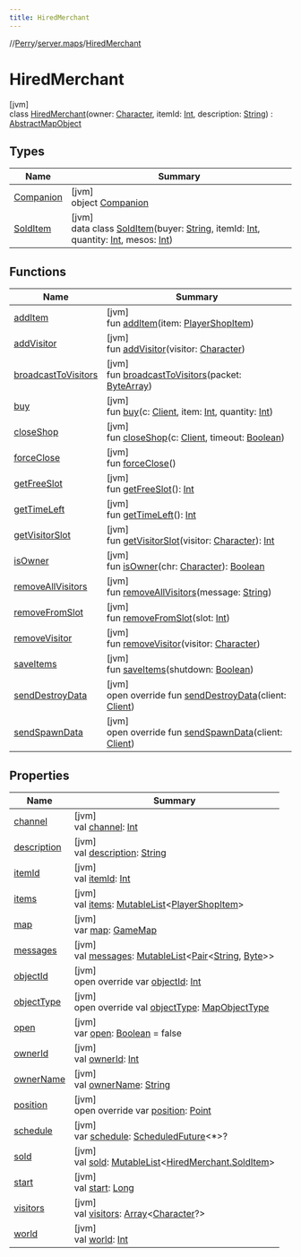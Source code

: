 ```yaml
---
title: HiredMerchant
---
```

//[Perry](../../../index.html)/[server.maps](../index.html)/[HiredMerchant](index.html)



# HiredMerchant



[jvm]\
class [HiredMerchant](index.html)(owner: [Character](../../client/-character/index.html), itemId: [Int](https://kotlinlang.org/api/latest/jvm/stdlib/kotlin/-int/index.html), description: [String](https://kotlinlang.org/api/latest/jvm/stdlib/kotlin/-string/index.html)) : [AbstractMapObject](../-abstract-map-object/index.html)



## Types


| Name | Summary |
|---|---|
| [Companion](-companion/index.html) | [jvm]<br>object [Companion](-companion/index.html) |
| [SoldItem](-sold-item/index.html) | [jvm]<br>data class [SoldItem](-sold-item/index.html)(buyer: [String](https://kotlinlang.org/api/latest/jvm/stdlib/kotlin/-string/index.html), itemId: [Int](https://kotlinlang.org/api/latest/jvm/stdlib/kotlin/-int/index.html), quantity: [Int](https://kotlinlang.org/api/latest/jvm/stdlib/kotlin/-int/index.html), mesos: [Int](https://kotlinlang.org/api/latest/jvm/stdlib/kotlin/-int/index.html)) |


## Functions


| Name | Summary |
|---|---|
| [addItem](add-item.html) | [jvm]<br>fun [addItem](add-item.html)(item: [PlayerShopItem](../../server/-player-shop-item/index.html)) |
| [addVisitor](add-visitor.html) | [jvm]<br>fun [addVisitor](add-visitor.html)(visitor: [Character](../../client/-character/index.html)) |
| [broadcastToVisitors](broadcast-to-visitors.html) | [jvm]<br>fun [broadcastToVisitors](broadcast-to-visitors.html)(packet: [ByteArray](https://kotlinlang.org/api/latest/jvm/stdlib/kotlin/-byte-array/index.html)) |
| [buy](buy.html) | [jvm]<br>fun [buy](buy.html)(c: [Client](../../client/-client/index.html), item: [Int](https://kotlinlang.org/api/latest/jvm/stdlib/kotlin/-int/index.html), quantity: [Int](https://kotlinlang.org/api/latest/jvm/stdlib/kotlin/-int/index.html)) |
| [closeShop](close-shop.html) | [jvm]<br>fun [closeShop](close-shop.html)(c: [Client](../../client/-client/index.html), timeout: [Boolean](https://kotlinlang.org/api/latest/jvm/stdlib/kotlin/-boolean/index.html)) |
| [forceClose](force-close.html) | [jvm]<br>fun [forceClose](force-close.html)() |
| [getFreeSlot](get-free-slot.html) | [jvm]<br>fun [getFreeSlot](get-free-slot.html)(): [Int](https://kotlinlang.org/api/latest/jvm/stdlib/kotlin/-int/index.html) |
| [getTimeLeft](get-time-left.html) | [jvm]<br>fun [getTimeLeft](get-time-left.html)(): [Int](https://kotlinlang.org/api/latest/jvm/stdlib/kotlin/-int/index.html) |
| [getVisitorSlot](get-visitor-slot.html) | [jvm]<br>fun [getVisitorSlot](get-visitor-slot.html)(visitor: [Character](../../client/-character/index.html)): [Int](https://kotlinlang.org/api/latest/jvm/stdlib/kotlin/-int/index.html) |
| [isOwner](is-owner.html) | [jvm]<br>fun [isOwner](is-owner.html)(chr: [Character](../../client/-character/index.html)): [Boolean](https://kotlinlang.org/api/latest/jvm/stdlib/kotlin/-boolean/index.html) |
| [removeAllVisitors](remove-all-visitors.html) | [jvm]<br>fun [removeAllVisitors](remove-all-visitors.html)(message: [String](https://kotlinlang.org/api/latest/jvm/stdlib/kotlin/-string/index.html)) |
| [removeFromSlot](remove-from-slot.html) | [jvm]<br>fun [removeFromSlot](remove-from-slot.html)(slot: [Int](https://kotlinlang.org/api/latest/jvm/stdlib/kotlin/-int/index.html)) |
| [removeVisitor](remove-visitor.html) | [jvm]<br>fun [removeVisitor](remove-visitor.html)(visitor: [Character](../../client/-character/index.html)) |
| [saveItems](save-items.html) | [jvm]<br>fun [saveItems](save-items.html)(shutdown: [Boolean](https://kotlinlang.org/api/latest/jvm/stdlib/kotlin/-boolean/index.html)) |
| [sendDestroyData](send-destroy-data.html) | [jvm]<br>open override fun [sendDestroyData](send-destroy-data.html)(client: [Client](../../client/-client/index.html)) |
| [sendSpawnData](send-spawn-data.html) | [jvm]<br>open override fun [sendSpawnData](send-spawn-data.html)(client: [Client](../../client/-client/index.html)) |


## Properties


| Name | Summary |
|---|---|
| [channel](channel.html) | [jvm]<br>val [channel](channel.html): [Int](https://kotlinlang.org/api/latest/jvm/stdlib/kotlin/-int/index.html) |
| [description](description.html) | [jvm]<br>val [description](description.html): [String](https://kotlinlang.org/api/latest/jvm/stdlib/kotlin/-string/index.html) |
| [itemId](item-id.html) | [jvm]<br>val [itemId](item-id.html): [Int](https://kotlinlang.org/api/latest/jvm/stdlib/kotlin/-int/index.html) |
| [items](items.html) | [jvm]<br>val [items](items.html): [MutableList](https://kotlinlang.org/api/latest/jvm/stdlib/kotlin.collections/-mutable-list/index.html)&lt;[PlayerShopItem](../../server/-player-shop-item/index.html)&gt; |
| [map](map.html) | [jvm]<br>var [map](map.html): [GameMap](../-game-map/index.html) |
| [messages](messages.html) | [jvm]<br>val [messages](messages.html): [MutableList](https://kotlinlang.org/api/latest/jvm/stdlib/kotlin.collections/-mutable-list/index.html)&lt;[Pair](https://kotlinlang.org/api/latest/jvm/stdlib/kotlin/-pair/index.html)&lt;[String](https://kotlinlang.org/api/latest/jvm/stdlib/kotlin/-string/index.html), [Byte](https://kotlinlang.org/api/latest/jvm/stdlib/kotlin/-byte/index.html)&gt;&gt; |
| [objectId](../-abstract-map-object/object-id.html) | [jvm]<br>open override var [objectId](../-abstract-map-object/object-id.html): [Int](https://kotlinlang.org/api/latest/jvm/stdlib/kotlin/-int/index.html) |
| [objectType](object-type.html) | [jvm]<br>open override val [objectType](object-type.html): [MapObjectType](../-map-object-type/index.html) |
| [open](open.html) | [jvm]<br>var [open](open.html): [Boolean](https://kotlinlang.org/api/latest/jvm/stdlib/kotlin/-boolean/index.html) = false |
| [ownerId](owner-id.html) | [jvm]<br>val [ownerId](owner-id.html): [Int](https://kotlinlang.org/api/latest/jvm/stdlib/kotlin/-int/index.html) |
| [ownerName](owner-name.html) | [jvm]<br>val [ownerName](owner-name.html): [String](https://kotlinlang.org/api/latest/jvm/stdlib/kotlin/-string/index.html) |
| [position](position.html) | [jvm]<br>open override var [position](position.html): [Point](https://docs.oracle.com/javase/8/docs/api/java/awt/Point.html) |
| [schedule](schedule.html) | [jvm]<br>var [schedule](schedule.html): [ScheduledFuture](https://docs.oracle.com/javase/8/docs/api/java/util/concurrent/ScheduledFuture.html)&lt;*&gt;? |
| [sold](sold.html) | [jvm]<br>val [sold](sold.html): [MutableList](https://kotlinlang.org/api/latest/jvm/stdlib/kotlin.collections/-mutable-list/index.html)&lt;[HiredMerchant.SoldItem](-sold-item/index.html)&gt; |
| [start](start.html) | [jvm]<br>val [start](start.html): [Long](https://kotlinlang.org/api/latest/jvm/stdlib/kotlin/-long/index.html) |
| [visitors](visitors.html) | [jvm]<br>val [visitors](visitors.html): [Array](https://kotlinlang.org/api/latest/jvm/stdlib/kotlin/-array/index.html)&lt;[Character](../../client/-character/index.html)?&gt; |
| [world](world.html) | [jvm]<br>val [world](world.html): [Int](https://kotlinlang.org/api/latest/jvm/stdlib/kotlin/-int/index.html) |

